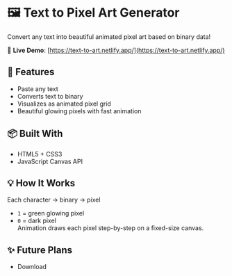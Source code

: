 # 🖼️ Text to Pixel Art Generator

Convert any text into beautiful animated pixel art based on binary data!

🔗 **Live Demo**: [https://text-to-art.netlify.app/](https://text-to-art.netlify.app/)

## 🚀 Features
- Paste any text
- Converts text to binary
- Visualizes as animated pixel grid
- Beautiful glowing pixels with fast animation

## 📦 Built With
- HTML5 + CSS3
- JavaScript Canvas API

## 💡 How It Works
Each character → binary → pixel  
- `1` = green glowing pixel  
- `0` = dark pixel  
Animation draws each pixel step-by-step on a fixed-size canvas.

## ✨ Future Plans
- Download
